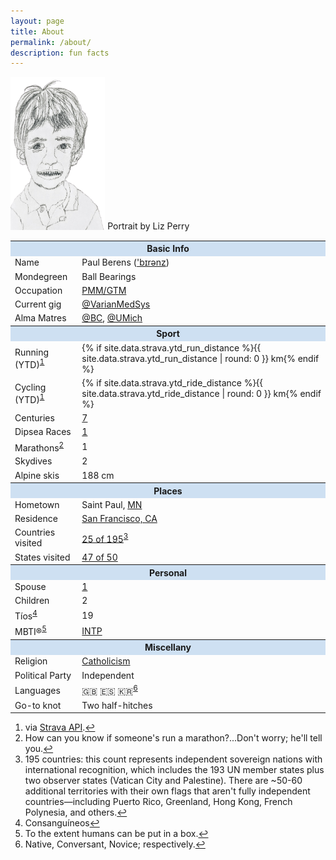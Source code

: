 ```yaml
---
layout: page
title: About
permalink: /about/
description: fun facts
---
```

<p><img src="/assets/images/pmb.portrait.png" alt="portrait" style="width: 30%;">
<span class="muted small">Portrait by Liz Perry</span>

<table>
  <tbody>
    <tr>
      <th colspan="2" style="text-align: center; background-color: #cee0f2;">Basic Info</th>
    </tr>
    <tr>
      <td style="text-align: left">Name</td>
      <td style="text-align: left">Paul Berens (<a href="/assets/audio/berens.mp3">'b&#x026A;r&#x0259;nz</a>)</td>
    </tr>
    <tr>
      <td style="text-align: left">Mondegreen</td>
      <td style="text-align: left">Ball Bearings</td>
    </tr>
    <tr>
      <td style="text-align: left">Occupation</td>
      <td style="text-align: left"><a href="/bio/">PMM/GTM</a></td>
    </tr>
    <tr>
      <td style="text-align: left">Current gig</td>
      <td style="text-align: left"><a href="https://x.com/varianmedsys" target="_blank">@VarianMedSys</a></td>
    </tr>
    <tr>
      <td style="text-align: left">Alma Matres</td>
      <td style="text-align: left"><a href="https://x.com/bostoncollege" target="_blank">@BC</a>, <a href="https://x.com/UMich" target="_blank">@UMich</a></td>
    </tr>
    <tr>
      <th colspan="2" style="text-align: center; background-color: #cee0f2;">Sport</th>
    </tr>
    <tr>
      <td style="text-align: left">Running (YTD)<sup id="fnref1"><a href="#fn1" title="View footnote">1</a></sup></td>
      <td style="text-align: left">{% if site.data.strava.ytd_run_distance %}{{ site.data.strava.ytd_run_distance | round: 0 }} km{% endif %}</td>
    </tr>
    <tr>
      <td style="text-align: left">Cycling (YTD)<sup id="fnref1"><a href="#fn1" title="View footnote">1</a></sup></td>
      <td style="text-align: left">{% if site.data.strava.ytd_ride_distance %}{{ site.data.strava.ytd_ride_distance | round: 0 }} km{% endif %}</td>
    </tr>
    <tr>
      <td style="text-align: left">Centuries</td>
      <td style="text-align: left"><a href="/centuries/">7</a></td>
    </tr>
    <tr>
      <td style="text-align: left">Dipsea Races</td>
      <td style="text-align: left"><a href="https://www.strava.com/activities/14737190977" target="_blank">1</a></td>
    </tr>
    <tr>
      <td style="text-align: left">Marathons<sup id="fnref2"><a href="#fn2" title="View footnote">2</a></sup></td>
      <td style="text-align: left">1</td>
    </tr>
    <tr>
      <td style="text-align: left">Skydives</td>
      <td style="text-align: left">2</td>
    </tr>
    <tr>
      <td style="text-align: left">Alpine skis</td>
      <td style="text-align: left">188 cm</td>
    </tr>
    <tr>
      <th colspan="2" style="text-align: center; background-color: #cee0f2;">Places</th>
    </tr>
    <tr>
      <td style="text-align: left">Hometown</td>
      <td style="text-align: left">Saint Paul, <a href="/mn/">MN</a></td>
    </tr>
    <tr>
      <td style="text-align: left">Residence</td>
      <td style="text-align: left"><a href="/sf/">San Francisco, CA</a></td>
    </tr>
    <tr>
      <td style="text-align: left">Countries visited</td>
      <td style="text-align: left"><a href="/countries/">25 of 195</a><sup id="fnref3"><a href="#fn3" title="View footnote">3</a></sup>     
      </td>
    </tr>
    <tr>
      <td style="text-align: left">States visited</td>
      <td style="text-align: left"><a href="/states/">47 of 50</a></td>
    </tr>
    <tr>
      <th colspan="2" style="text-align: center; background-color: #cee0f2;">Personal</th>
    </tr>
    <tr>
      <td style="text-align: left">Spouse</td>
      <td style="text-align: left"><a href="https://x.com/berenslisa" target="_blank">1</a></td>
    </tr>
    <tr>
      <td style="text-align: left">Children</td>
      <td style="text-align: left">2</td>
    </tr>
        <tr>
      <td style="text-align: left">Tíos<sup id="fnref4"><a href="#fn4" title="View footnote">4</a></sup></td>
      <td style="text-align: left">19</td>
    </tr>
    <tr>
      <td style="text-align: left">MBTI®<sup id="fnref5"><a href="#fn5" title="View footnote">5</a></sup></td>
      <td style="text-align: left"><a href="/personality.html">INTP</a></td>
    </tr>
    <tr>
      <th colspan="2" style="text-align: center; background-color: #cee0f2;">Miscellany</th>
    </tr>
    <tr>
      <td style="text-align: left">Religion</td>
      <td style="text-align: left"><a href="/catholic">Catholicism</a></td>
    </tr>
    <tr>
      <td style="text-align: left">Political Party</td>
      <td style="text-align: left">Independent</td>
    </tr>
    <tr>
      <td style="text-align: left">Languages</td>
      <td style="text-align: left">🇬🇧 🇪🇸 🇰🇷<sup id="fnref5"><a href="#fn6" title="View footnote">6</a></sup></td>
    </tr>
    <tr>
      <td style="text-align: left">Go-to knot</td>
      <td style="text-align: left">Two half-hitches</td>
    </tr>
  </tbody>
</table>

<ol id="footnotes">
  <li id="fn1">via <a href="https://developers.strava.com/docs/reference/" target="_blank">Strava API</a>.<a href="#fnref1" title="Return to article">↩</a></li>
  <li id="fn2">How can you know if someone's run a marathon?...Don't worry; he'll tell you.<a href="#fnref2" title="Return to article">↩</a></li>
  <li id="fn3">195 countries: this count represents independent sovereign nations with international recognition, which includes the 193 UN member states plus two observer states (Vatican City and Palestine). There are ~50-60 additional territories with their own flags that aren't fully independent countries—including Puerto Rico, Greenland, Hong Kong, French Polynesia, and others.<a href="#fnref3" title="Return to article">↩</a></li>
  <li id="fn4">Consanguíneos<a href="#fnref4" title="Return to article">↩</a></li>
  <li id="fn5">To the extent humans can be put in a box.<a href="#fnref5" title="Return to article">↩</a></li>
  <li id="fn6">Native, Conversant, Novice; respectively.<a href="#fnref6" title="Return to article">↩</a></li>  
</ol>